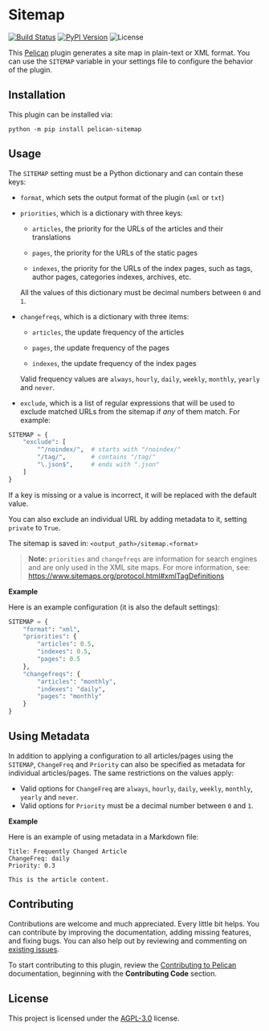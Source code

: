 Sitemap
=======

[![Build Status](https://img.shields.io/github/actions/workflow/status/pelican-plugins/sitemap/main.yml?branch=main)](https://github.com/pelican-plugins/sitemap/actions)
[![PyPI Version](https://img.shields.io/pypi/v/pelican-sitemap)](https://pypi.org/project/pelican-sitemap/)
![License](https://img.shields.io/pypi/l/pelican-sitemap?color=blue)

This [Pelican][] plugin generates a site map in plain-text or XML format. You can use the `SITEMAP` variable in your settings file to configure the behavior of the plugin.

Installation
------------

This plugin can be installed via:

    python -m pip install pelican-sitemap

Usage
-----

The `SITEMAP` setting must be a Python dictionary and can contain these keys:

* `format`, which sets the output format of the plugin (`xml` or `txt`)

* `priorities`, which is a dictionary with three keys:

    - `articles`, the priority for the URLs of the articles and their translations

    - `pages`, the priority for the URLs of the static pages

    - `indexes`, the priority for the URLs of the index pages, such as tags, author pages, categories indexes, archives, etc.

    All the values of this dictionary must be decimal numbers between `0` and `1`.

* `changefreqs`, which is a dictionary with three items:

    - `articles`, the update frequency of the articles

    - `pages`, the update frequency of the pages

    - `indexes`, the update frequency of the index pages

    Valid frequency values are `always`, `hourly`, `daily`, `weekly`, `monthly`, `yearly` and `never`.

* `exclude`, which is a list of regular expressions that will be used to exclude matched URLs from the sitemap if *any* of them match. For example:

```python
SITEMAP = {
    "exclude": [
        "^/noindex/",  # starts with "/noindex/"
        "/tag/",       # contains "/tag/"
        "\.json$",     # ends with ".json"
    ]
}
```

If a key is missing or a value is incorrect, it will be replaced with the default value.

You can also exclude an individual URL by adding metadata to it, setting `private` to `True`.

The sitemap is saved in: `<output_path>/sitemap.<format>`

> **Note:** `priorities` and `changefreqs` are information for search engines and are only used in the XML site maps. For more information, see: <https://www.sitemaps.org/protocol.html#xmlTagDefinitions>

**Example**

Here is an example configuration (it is also the default settings):

```python
SITEMAP = {
    "format": "xml",
    "priorities": {
        "articles": 0.5,
        "indexes": 0.5,
        "pages": 0.5
    },
    "changefreqs": {
        "articles": "monthly",
        "indexes": "daily",
        "pages": "monthly"
    }
}
```

Using Metadata
--------------

In addition to applying a configuration to all articles/pages using the `SITEMAP`, `ChangeFreq` and `Priority` can also be specified as metadata for individual articles/pages. The same restrictions on the values apply:
* Valid options for `ChangeFreq` are  `always`, `hourly`, `daily`, `weekly`, `monthly`, `yearly` and `never`.
* Valid options for `Priority` must be a decimal number between `0` and `1`.

**Example**

Here is an example of using metadata in a Markdown file:

```
Title: Frequently Changed Article
ChangeFreq: daily
Priority: 0.3

This is the article content.
```

Contributing
------------

Contributions are welcome and much appreciated. Every little bit helps. You can contribute by improving the documentation, adding missing features, and fixing bugs. You can also help out by reviewing and commenting on [existing issues][].

To start contributing to this plugin, review the [Contributing to Pelican][] documentation, beginning with the **Contributing Code** section.

[Pelican]: https://github.com/getpelican/pelican
[existing issues]: https://github.com/pelican-plugins/sitemap/issues
[Contributing to Pelican]: https://docs.getpelican.com/en/latest/contribute.html

License
-------

This project is licensed under the [AGPL-3.0](http://www.gnu.org/licenses/agpl-3.0-standalone.html) license.
